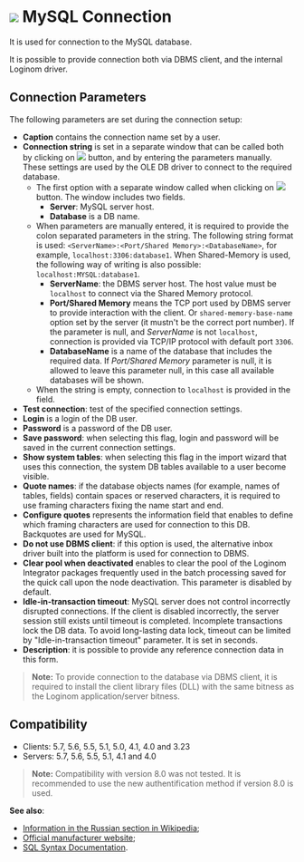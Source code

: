 # ![ ](../../../images/icons/data-sources/db-mysql_default.svg) MySQL Connection

It is used for connection to the MySQL database.

It is possible to provide connection both via DBMS client, and the internal Loginom driver.

## Connection Parameters

The following parameters are set during the connection setup:

* **Caption** contains the connection name set by a user.
* **Connection string** is set in a separate window that can be called both by clicking on ![ ](../../../images/extjs-theme/form/open-trigger/open-trigger_default.svg) button, and by entering the parameters manually. These settings are used by the OLE DB driver to connect to the required database.
   * The first option with a separate window called when clicking on ![ ](../../../images/extjs-theme/form/open-trigger/open-trigger_default.svg) button. The window includes two fields.
      * **Server**: MySQL server host.
      * **Database** is a DB name.
   * When parameters are manually entered, it is required to provide the colon separated parameters in the string. The following string format is used: `<ServerName>:<Port/Shared Memory>:<DatabaseName>`, for example, `localhost:3306:database1`. When Shared-Memory is used, the following way of writing is also possible: `localhost:MYSQL:database1`.
      * **ServerName**: the DBMS server host. The host value must be `localhost` to connect via the Shared Memory protocol.
      * **Port/Shared Memory** means the TCP port used by DBMS server to provide interaction with the client. Or `shared-memory-base-name` option set by the server (it mustn't be the correct port number). If the parameter is null, and *ServerName* is not `localhost`, connection is provided via TCP/IP protocol with default port `3306`.
      * **DatabaseName** is a name of the database that includes the required data. If *Port/Shared Memory* parameter is null, it is allowed to leave this parameter null, in this case all available databases will be shown.
   * When the string is empty, connection to `localhost` is provided in the field.
* **Test connection**: test of the specified connection settings.
* **Login** is a login of the DB user.
* **Password** is a password of the DB user.
* **Save password**: when selecting this flag, login and password will be saved in the current connection settings.
* **Show system tables**: when selecting this flag in the import wizard that uses this connection, the system DB tables available to a user become visible.
* **Quote names**: if the database objects names (for example, names of tables, fields) contain spaces or reserved characters, it is required to use framing characters fixing the name start and end.
* **Configure quotes** represents the information field that enables to define which framing characters are used for connection to this DB. Backquotes are used for MySQL.
* **Do not use DBMS client**: if this option is used, the alternative inbox driver built into the platform is used for connection to DBMS.
* **Clear pool when deactivated** enables to clear the pool of the Loginom Integrator packages frequently used in the batch processing saved for the quick call upon the node deactivation. This parameter is disabled by default.
* **Idle-in-transaction timeout**: MySQL server does not control incorrectly disrupted connections. If the client is disabled incorrectly, the server session still exists until timeout is completed. Incomplete transactions lock the DB data. To avoid long-lasting data lock, timeout can be limited by "Idle-in-transaction timeout" parameter. It is set in seconds.
* **Description**: it is possible to provide any reference connection data in this form.

> **Note:** To provide connection to the database via DBMS client, it is required to install the client library files (DLL) with the same bitness as the Loginom application/server bitness.

## Compatibility

* Clients: 5.7, 5.6, 5.5, 5.1, 5.0, 4.1, 4.0 and 3.23
* Servers: 5.7, 5.6, 5.5, 5.1, 4.1 and 4.0

> **Note:** Compatibility with version 8.0 was not tested. It is recommended to use the new authentification method if version 8.0 is used.

**See also**:

* [Information in the Russian section in Wikipedia](https://ru.wikipedia.org/wiki/MySQL);
* [Official manufacturer website](https://www.mysql.com/);
* [SQL Syntax Documentation](https://dev.mysql.com/doc/refman/5.7/en/sql-syntax.html).
